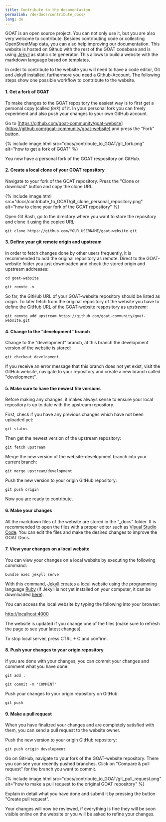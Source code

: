 ```yaml
---
title: Contribute to the documentation
permalink: /de/docs/contribute_docs/
lang: de
---
```


GOAT is an open source project. You can not only use it, but you are also very welcome to contribute. Besides contributing code or collecting OpenStreetMap data, you can also help improving our documentation. This website is hosted on Github with the rest of the GOAT codebase and is using [Jekyll](https://jekyllrb.com/) as static site generator. This allows to build a website with the markdown language based on templates.

In order to contribute to the website you will need to have a code editor, Git and Jekyll installed, furthermore you need a Github-Account.
The following steps show one possible workflow to contribute to the website. 

#### 1. Get a fork of GOAT

To make changes to the GOAT repository the easiest way is to first get a personal copy (called <i>fork</i>) of it. In your personal fork you can freely experiment and also push your changes to your own GitHub account.

Go to [https://github.com/goat-community/goat-website](https://github.com/goat-community/goat-website) and press the "Fork" button. 

{% include image.html src="docs/contribute_to_GOAT/git_fork.png" alt="how to get a fork of GOAT" %}

You now have a personal fork of the GOAT respository on GitHub.

#### 2. Create a local clone of your GOAT repository

Navigate to your fork of the GOAT repository. Press the "Clone or download" button and copy the clone URL.

{% include image.html src="docs/contribute_to_GOAT/git_clone_personal_repository.png" alt="how to clone your fork of the GOAT repository" %}

Open Git Bash, go to the directory where you want to store the repository and clone it using the copied URL:

`git clone https://github.com/YOUR_USERNAME/goat-website.git`

#### 3. Define your git remote origin and upstream

In order to fetch changes done by other users frequently, it is recommended to add the original repository as remote. Direct to the GOAT-website folder you just downloaded and check the stored origin and upstream addresses:

`cd goat-website`

`git remote -v`

So far, the GitHub URL of your GOAT-website repository should be listed as <i> origin</i>. To later fetch from the original repository of the website you have to define the GitHub URL of the GOAT-website respository as <i> upstream</i>: 

`git remote add upstream https://github.com/goat-community/goat-website.git`

#### 4. Change to the "development" branch

Change to the "development" branch, at this branch the development version of the website is stored:

`git checkout development`

If you receive an error message that this branch does not yet exist, visit the GitHub website, navigate to your repository and create a new branch called "development".

#### 5. Make sure to have the newest file versions

Before making any changes, it makes always sense to ensure your local repository is up to date with the upstream repository.

First, check if you have any previous changes which have not been uploaded yet:

`git status`

Then get the newest version of the upstream repository:

`git fetch upstream`

Merge the new version of the website-development branch into your current branch:

`git merge upstream/development`

Push the new version to your origin GitHub repository:

`git push origin`

Now you are ready to contribute.

#### 6. Make your changes

All the markdown files of the website are stored in the "_docs" folder. It is recommended to open the files with a proper editor such as [Visual Studio Code](https://code.visualstudio.com/). You can edit the files and make the desired changes to improve the GOAT Docs.

#### 7. View your changes on a local website

You can view your changes on a local website by executing the following command:

`bundle exec jekyll serve`

With this command, [Jekyll](https://jekyllrb.com/) creates a local website using the programming language [Ruby](https://www.ruby-lang.org/en/) (if Jekyll is not yet installed on your computer, it can be downloaded [here](https://jekyllrb.com/docs/installation/)). 

You can access the local website by typing the following into your browser: 

[http://localhost:4000](http://localhost:4000)

The website is updated if you change one of the files (make sure to refresh the page to see your latest changes).

To stop local server, press CTRL + C and confirm. 

#### 8. Push your changes to your origin repository

If you are done with your changes, you can commit your changes and comment what you have done:

`git add .`

`git commit -m 'COMMENT'`

Push your changes to your origin repository on GitHub:

`git push`

#### 9. Make a pull request

When you have finalized your changes and are completely satisfied with them, you can send a pull request to the website owner.

Push the new version to your origin GitHub repository:

`git push origin development`

Go on GitHub, navigate to your fork of the GOAT-website repository. There you can see your recently pushed branches. Click on "Compare & pull request" for the branch you want to commit.

{% include image.html src="docs/contribute_to_GOAT/git_pull_request.png" alt="how to make a pull request to the original GOAT repository" %}


Explain in detail what you have done and submit it by pressing the button "Create pull request".

Your changes will now be reviewed, if everything is fine they will be soon visible online on the website or you will be asked to refine your changes.

